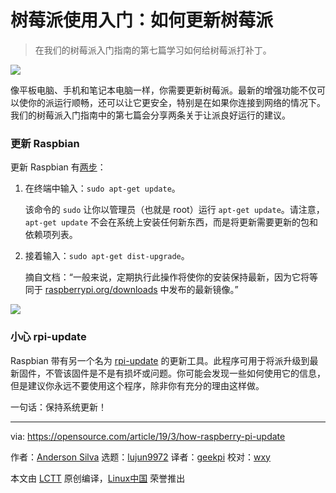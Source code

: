 [#]: collector: (lujun9972)
[#]: translator: (geekpi)
[#]: reviewer: (wxy)
[#]: publisher: ( )
[#]: url: ( )
[#]: subject: (How to keep your Raspberry Pi updated)
[#]: via: (https://opensource.com/article/19/3/how-raspberry-pi-update)
[#]: author: (Anderson Silva https://opensource.com/users/ansilva)

树莓派使用入门：如何更新树莓派
======
> 在我们的树莓派入门指南的第七篇学习如何给树莓派打补丁。

![](https://opensource.com/sites/default/files/styles/image-full-size/public/lead-images/computer_happy_sad_developer_programming.png?itok=72nkfSQ_)

像平板电脑、手机和笔记本电脑一样，你需要更新树莓派。最新的增强功能不仅可以使你的派运行顺畅，还可以让它更安全，特别是在如果你连接到网络的情况下。我们的树莓派入门指南中的第七篇会分享两条关于让派良好运行的建议。

### 更新 Raspbian

更新 Raspbian 有[两步][1]：

1. 在终端中输入：`sudo apt-get update`。

    该命令的 `sudo` 让你以管理员（也就是 root）运行 `apt-get update`。请注意，`apt-get update` 不会在系统上安装任何新东西，而是将更新需要更新的包和依赖项列表。
2. 接着输入：`sudo apt-get dist-upgrade`。

    摘自文档：“一般来说，定期执行此操作将使你的安装保持最新，因为它将等同于 [raspberrypi.org/downloads][2] 中发布的最新镜像。”

![](https://opensource.com/sites/default/files/uploads/update_sudo_rpi.png)

### 小心 rpi-update

Raspbian 带有另一个名为 [rpi-update][3] 的更新工具。此程序可用于将派升级到最新固件，不管该固件是不是有损坏或问题。你可能会发现一些如何使用它的信息，但是建议你永远不要使用这个程序，除非你有充分的理由这样做。

一句话：保持系统更新！

--------------------------------------------------------------------------------
via: https://opensource.com/article/19/3/how-raspberry-pi-update

作者：[Anderson Silva][a]
选题：[lujun9972][b]
译者：[geekpi](https://github.com/geekpi)
校对：[wxy](https://github.com/wxy)

本文由 [LCTT](https://github.com/LCTT/TranslateProject) 原创编译，[Linux中国](https://linux.cn/) 荣誉推出

[a]: https://opensource.com/users/ansilva
[b]: https://github.com/lujun9972
[1]: https://www.raspberrypi.org/documentation/raspbian/updating.md
[2]: https://www.raspberrypi.org/downloads/
[3]: https://github.com/Hexxeh/rpi-update
